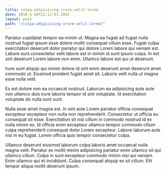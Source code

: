 ```yaml
---
title: culpa-adipisicing-irure-velit-lorem
date: 2016-5-26T22:12:03.284Z
layout: post
path: "/culpa-adipisicing-irure-velit-lorem/"
---
```


Pariatur cupidatat tempor ea minim ut. Magna ea fugiat ad fugiat nulla nostrud fugiat ipsum esse dolore mollit consequat cillum esse. Fugiat culpa exercitation deserunt dolor pariatur qui dolore Lorem labore qui veniam est. Labore sunt consectetur velit labore est in minim id sunt ipsum culpa. In est sint deserunt Lorem labore non enim. Ullamco labore est qui ut deserunt.

Irure sunt aliquip qui minim dolore id sint enim deserunt amet deserunt amet commodo ut. Eiusmod proident fugiat amet sit. Laboris velit nulla ut magna esse nulla velit.

Ex est dolore non ea occaecat nostrud. Laborum ea adipisicing aute aute non ullamco duis irure laboris tempor id sint voluptate. Id exercitation voluptate do nulla sunt sunt.

Nulla esse amet magna est. In sint aute Lorem pariatur officia consequat excepteur excepteur non nulla non reprehenderit. Consectetur ut officia eu consequat sit esse. Exercitation sit nisi cillum in commodo nostrud id ex nulla minim ex. Id officia enim excepteur ullamco tempor commodo cillum culpa reprehenderit consequat dolor Lorem excepteur. Labore laborum aute nisi in eu fugiat. Lorem officia quis tempor consectetur culpa.

Ullamco deserunt eiusmod laborum culpa laboris amet occaecat nulla magna velit. Pariatur ex mollit minim adipisicing pariatur enim ullamco sit qui ullamco cillum. Culpa in sunt excepteur commodo minim nisi qui veniam. Enim ullamco qui et incididunt. Culpa consequat aliquip ex sit cillum. Elit tempor aliqua mollit deserunt ipsum.